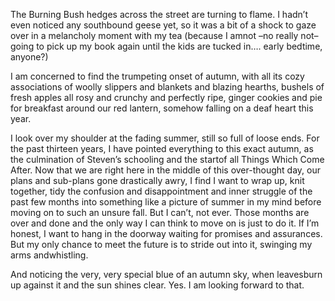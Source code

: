 The Burning Bush hedges across the street are turning to flame. I hadn’t even noticed any southbound geese yet, so it was a bit of a shock to gaze over in a melancholy moment with my tea (because I amnot –no really not– going to pick up my book again until the kids are tucked in…. early bedtime, anyone?) 

 I am concerned to find the trumpeting onset of autumn, with all its cozy associations of woolly slippers and blankets and blazing hearths, bushels of fresh apples all rosy and crunchy and perfectly ripe, ginger cookies and pie for breakfast around our red lantern, somehow falling on a deaf heart this year. 

 I look over my shoulder at the fading summer, still so full of loose ends. For the past thirteen years, I have pointed everything to this exact autumn, as the culmination of Steven’s schooling and the startof all Things Which Come After. Now that we are right here in the middle of this over-thought day, our plans and sub-plans gone drastically awry, I find I want to wrap up, knit together, tidy the confusion and disappointment and inner struggle of the past few months into something like a picture of summer in my mind before moving on to such an unsure fall.  But I can’t, not ever. Those months are over and done and the only way I can think to move on is just to do it. If I’m honest, I want to hang in the doorway waiting for promises and assurances. But my only chance to meet the future is to stride out into it, swinging my arms andwhistling. 

 And noticing the very, very special blue of an autumn sky, when leavesburn up against it and the sun shines clear. Yes. I am looking forward to that.